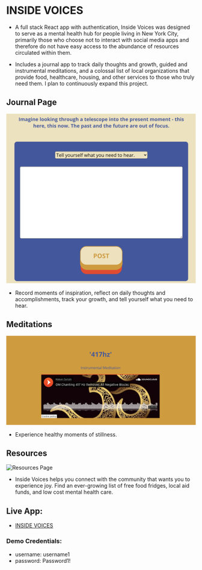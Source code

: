 # INSIDE VOICES
* A full stack React app with authentication, Inside Voices was designed to serve as a mental health hub for people living in New York City, primarily those who choose not to interact with social media apps and therefore do not have easy access to the abundance of resources circulated within them. 

* Includes a journal app to track daily thoughts and growth, guided and instrumental meditations, and a colossal list of local organizations that provide food, healthcare, housing, and other services to those who truly need them. I plan to continuously expand this project.

## Journal Page 
![Journal Page](/src/img/journal.png)
* Record moments of inspiration, reflect on daily thoughts and accomplishments, track your growth, and tell yourself what you need to hear.

## Meditations
![Meditations Page](/src/img/meditations.png)
* Experience healthy moments of stillness.

## Resources
![Resources Page](/stc/img/resources.png)
* Inside Voices helps you connect with the community that wants you to experience joy. Find an ever-growing list of free food fridges, local aid funds, and low cost mental health care.

## Live App:

* [INSIDE VOICES](https://inside-voices-client.madd-ison.vercel.app/)

### Demo Credentials:
* username: username1
* password: Password1!